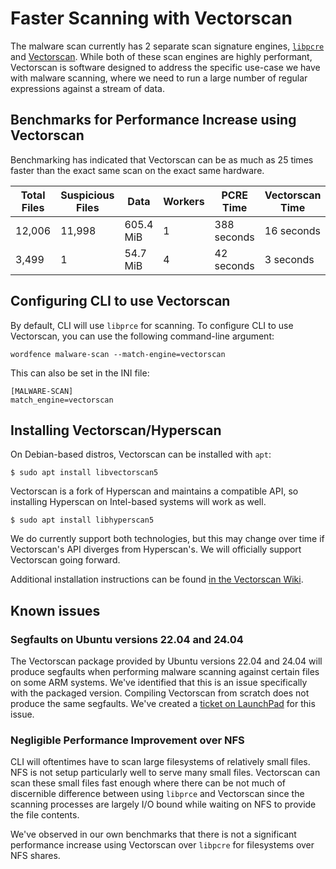 # Faster Scanning with Vectorscan

The malware scan currently has 2 separate scan signature engines, [`libpcre`](https://www.pcre.org/) and [Vectorscan](https://github.com/VectorCamp/vectorscan). While both of these scan engines are highly performant, Vectorscan is software designed to address the specific use-case we have with malware scanning, where we need to run a large number of regular expressions against a stream of data. 

## Benchmarks for Performance Increase using Vectorscan

Benchmarking has indicated that Vectorscan can be as much as 25 times faster than the exact same scan on the exact same hardware.

|Total Files|Suspicious Files|Data|Workers|PCRE Time|Vectorscan Time|Improvement|
|-----------|----------------|----|-------|---------|---------------|-----------|
|12,006|11,998|605.4 MiB|1|388 seconds|16 seconds|~25x|
|3,499|1|54.7 MiB|4|42 seconds|3 seconds|14x|


## Configuring CLI to use Vectorscan

By default, CLI will use `libprce` for scanning. To configure CLI to use Vectorscan, you can use the following command-line argument:

    wordfence malware-scan --match-engine=vectorscan

This can also be set in the INI file:

    [MALWARE-SCAN]
    match_engine=vectorscan

## Installing Vectorscan/Hyperscan

On Debian-based distros, Vectorscan can be installed with `apt`:

    $ sudo apt install libvectorscan5

Vectorscan is a fork of Hyperscan and maintains a compatible API, so installing Hyperscan on Intel-based systems will work as well. 

    $ sudo apt install libhyperscan5

We do currently support both technologies, but this may change over time if Vectorscan's API diverges from Hyperscan's. We will officially support Vectorscan going forward.

Additional installation instructions can be found [in the Vectorscan Wiki](https://github.com/VectorCamp/vectorscan/wiki/Installation-from-package).

## Known issues

### Segfaults on Ubuntu versions 22.04 and 24.04

The Vectorscan package provided by Ubuntu versions 22.04 and 24.04 will produce segfaults when performing malware scanning against certain files on some ARM systems. We've identified that this is an issue specifically with the packaged version. Compiling Vectorscan from scratch does not produce the same segfaults. We've created a [ticket on LaunchPad](https://bugs.launchpad.net/ubuntu/+source/vectorscan/+bug/2064951) for this issue.

### Negligible Performance Improvement over NFS

CLI will oftentimes have to scan large filesystems of relatively small files. NFS is not setup particularly well to serve many small files. Vectorscan can scan these small files fast enough where there can be not much of discernible difference between using `libprce` and Vectorscan since the scanning processes are largely I/O bound while waiting on NFS to provide the file contents.

We've observed in our own benchmarks that there is not a significant performance increase using Vectorscan over `libpcre` for filesystems over NFS shares.

